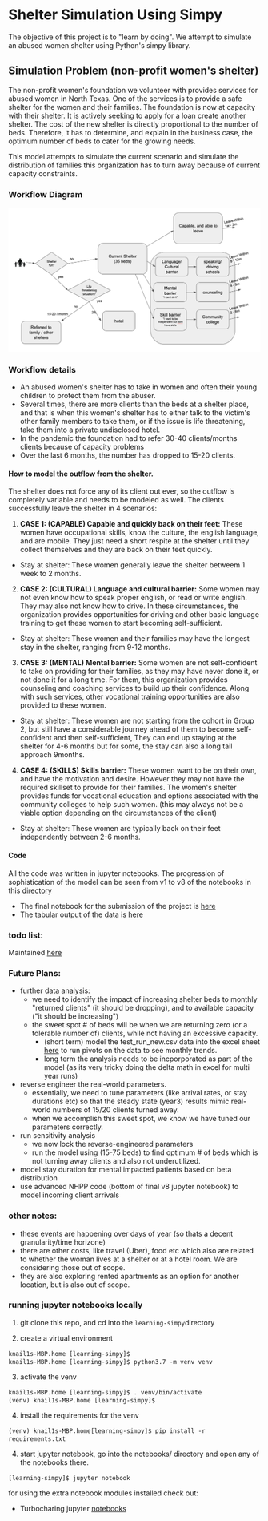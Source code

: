 # Shelter Simulation Using Simpy
The objective of this project is to "learn by doing". We attempt to simulate an abused women shelter using Python's simpy library.


## Simulation Problem (non-profit women's shelter)

The non-profit women's foundation we volunteer with provides services for abused women in North Texas. One of the services is to provide a safe shelter for the women and their families.
The foundation is now at capacity with their shelter. It is actively seeking to apply for a loan create another shelter. The cost of the new shelter is directly proportional to the number of beds. Therefore, it has to determine, and explain in the business case, the optimum number of beds to cater for the growing needs.

This model attempts to simulate the current scenario and simulate the distribution of families this organization has to turn away because of current capacity constraints.

### Workflow Diagram

![The workflow for clients coming into the shelter](images/shelter-workflow.png "Shelter Workflow")



### Workflow details

- An abused women's shelter has to take in women and often their young children to protect them from the abuser. 
- Several times, there are more clients than the beds at a shelter place, and that is when this women's shelter has to either talk to the victim's other family members to take them, or if the issue is life threatening, take them into a private undisclosed hotel.
- In the pandemic the foundation had to refer 30-40 clients/months clients because of capacity problems
- Over the last 6 months, the number has dropped to 15-20 clients.


#### How to model the outflow from the shelter. 


The shelter does not force any of its client out ever, so the outflow is completely variable and needs to be modeled as well. The clients successfully leave the shelter in 4 scenarios:

1. **CASE 1: (CAPABLE) Capable and quickly back on their feet:** These women have occupational skills, know the culture, the english language, and are mobile. They just need a short respite at the shelter until they collect themselves and they are back on their feet quickly.
- Stay at shelter: These women generally leave the shelter betweem 1 week to 2 months.

2. **CASE 2: (CULTURAL) Language and cultural barrier:** Some women may not even know how to speak proper english, or read or write english. They may also not know how to drive. In these circumstances, the organization provides opportunities for driving and other basic language training to get these women to start becoming self-sufficient. 
- Stay at shelter: These women and their families may have the longest stay in the shelter, ranging from 9-12 months.

3. **CASE 3: (MENTAL) Mental barrier:** Some women are not self-confident to take on providing for their families, as they may have never done it, or not done it for a long time. For them, this organization provides counseling and coaching services to build up their confidence. Along with such services, other vocational training opportunities are also provided to these women.
- Stay at shelter: These women are not starting from the cohort in Group 2, but still have a considerable journey ahead of them to become self-confident and then self-sufficient, They can end up staying at the shelter for 4-6 months but for some, the stay can also a long tail approach 9months.

4. **CASE 4: (SKILLS) Skills barrier:** These women want to be on their own, and have the motivation and desire. However they may not have the required skillset to provide for their families. The women's shelter provides funds for vocational education and options associated with the community colleges to help such women. (this may always not be a viable option depending on the circumstances of the client)
- Stay at shelter: These women are typically back on their feet independently between 2-6 months.


#### Code 

All the code was written in jupyter notebooks. The progression of sophistication of the model  can be seen  from v1 to v8 of the notebooks in this [directory](https://github.com/sim-team-z/learning-simpy/tree/main/notebooks)

- The final notebook for the submission of the project is [here](https://github.com/sim-team-z/learning-simpy/blob/main/notebooks/FINAL_08_shelter-model.ipynb)
- The tabular output of the data is [here](https://github.com/sim-team-z/learning-simpy/tree/main/notebooks)


### todo list:

Maintained [here](https://docs.google.com/spreadsheets/d/1JxEUYGeIJr_GaAnwlvuwT7JyXx9fI1BQMFuis9mdcBY/edit#gid=0)


### Future Plans:

- further data analysis:
	- we need to identify the impact of increasing shelter beds to monthly "returned clients" (it should be dropping), and to available capacity ("it should be increasing")
	- the sweet spot # of beds will be when we are returning zero (or a tolerable number of) clients, while not having an excessive capacity.
		- (short term) model the test_run_new.csv data into the excel sheet [here](https://github.com/sim-team-z/learning-simpy/blob/main/notebooks/misc/xlsx-pivots-datasummary-test_run_new.xlsx) to run pivots on the data to see monthly trends.
		- long term the analysis needs to be incporporated as part of the model (as its very tricky doing the delta math in excel for multi year runs)
- reverse engineer the real-world parameters.
	- essentially, we need to tune parameters (like arrival rates, or stay durations etc) so that the steady state (year3) results mimic real-world numbers of 15/20 clients turned away.
	- when we accomplish this sweet spot, we know we have tuned our parameters correctly. 
- run sensitivity analysis 
	- we now lock the reverse-engineered parameters 
	- run the model using (15-75 beds) to find optimum # of beds which is not turning away clients and also not underutilized.
- model stay duration for mental impacted patients based on beta distribution
- use advanced NHPP code (bottom of final v8 jupyter notebook) to model incoming client arrivals

### other notes:

- these events are happening over days of year (so thats a decent granularity/time horizone)
- there are other costs, like travel (Uber), food etc which also are related to whether the woman lives at a shelter or at a hotel room. We are considering those out of scope.
- they are also exploring rented apartments as an option for another location, but is also out of scope.



### running jupyter notebooks locally

1. git clone this repo, and cd into the `learning-simpy`directory

2. create a virtual environment 

```
knail1s-MBP.home [learning-simpy]$
knail1s-MBP.home [learning-simpy]$ python3.7 -m venv venv
```

3. activate the venv

```
knail1s-MBP.home [learning-simpy]$ . venv/bin/activate
(venv) knail1s-MBP.home [learning-simpy]$
```

4. install the requirements for the venv
```
(venv) knail1s-MBP.home[learning-simpy]$ pip install -r requirements.txt
```

4. start jupyter notebook, go into the notebooks/ directory and open any of the notebooks there.

```
[learning-simpy]$ jupyter notebook
```


for using the extra notebook modules installed check out:

- Turbocharing jupyter [notebooks](https://towardsdatascience.com/supercharging-jupyter-notebooks-e22f5ad7ca18)